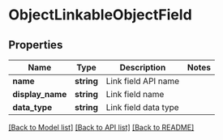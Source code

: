# ObjectLinkableObjectField

## Properties

Name | Type | Description | Notes
------------ | ------------- | ------------- | -------------
**name** | **string** | Link field API name |
**display_name** | **string** | Link field name |
**data_type** | **string** | Link field data type |

[[Back to Model list]](../../README.md#models) [[Back to API list]](../../README.md#endpoints) [[Back to README]](../../README.md)
